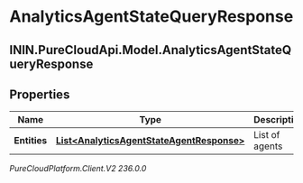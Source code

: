 # AnalyticsAgentStateQueryResponse

## ININ.PureCloudApi.Model.AnalyticsAgentStateQueryResponse

## Properties

|Name | Type | Description | Notes|
|------------ | ------------- | ------------- | -------------|
| **Entities** | [**List&lt;AnalyticsAgentStateAgentResponse&gt;**](AnalyticsAgentStateAgentResponse) | List of agents | [optional] |



_PureCloudPlatform.Client.V2 236.0.0_
